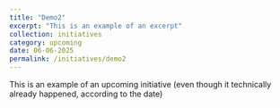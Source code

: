 ```yaml
---
title: "Demo2"
excerpt: "This is an example of an excerpt"
collection: initiatives
category: upcoming
date: 06-06-2025
permalink: /initiatives/demo2
---
```


This is an example of an upcoming initiative (even though it technically already happened, according to the date)
